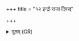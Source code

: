 +++
title = "१२ इन्द्रो राजा दिवस्"

+++
<details><summary>मूलम् (GR)</summary>

इन्द्रो राजा दिवस् पतिर्  
अहर् विमाय तिष्ठति ।  
स न इमाः कल्पयाद् दिशः ॥
</details>
